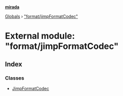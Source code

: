 **[mirada](../README.md)**

[Globals](../README.md) › ["format/jimpFormatCodec"](_format_jimpformatcodec_.md)

# External module: "format/jimpFormatCodec"

## Index

### Classes

* [JimpFormatCodec](../classes/_format_jimpformatcodec_.jimpformatcodec.md)